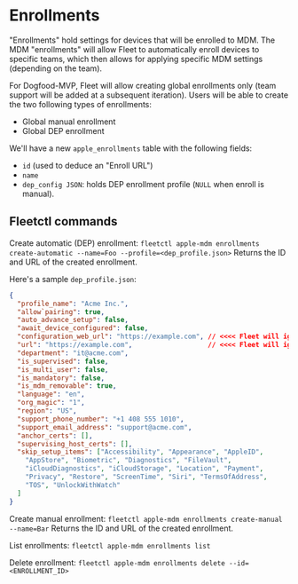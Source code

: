 # Enrollments

"Enrollments" hold settings for devices that will be enrolled to MDM.
The MDM "enrollments" will allow Fleet to automatically enroll devices to specific teams, which then allows for applying specific MDM settings (depending on the team).

For Dogfood-MVP, Fleet will allow creating global enrollments only (team support will be added at a subsequent iteration).
Users will be able to create the two following types of enrollments:
- Global manual enrollment
- Global DEP enrollment

We'll have a new `apple_enrollments` table with the following fields:
- `id` (used to deduce an "Enroll URL")
- `name`
- `dep_config JSON`: holds DEP enrollment profile (`NULL` when enroll is manual).

## Fleetctl commands

Create automatic (DEP) enrollment:
`fleetctl apple-mdm enrollments create-automatic --name=Foo --profile=<dep_profile.json>`
Returns the ID and URL of the created enrollment.

Here's a sample `dep_profile.json`:
```json
{
  "profile_name": "Acme Inc.",
  "allow`pairing": true,
  "auto_advance_setup": false,
  "await_device_configured": false,
  "configuration_web_url": "https://example.com", // <<<< Fleet will ignore and override this field.
  "url": "https://example.com",                   // <<<< Fleet will ignore and override this field.
  "department": "it@acme.com",
  "is_supervised": false,
  "is_multi_user": false,
  "is_mandatory": false,
  "is_mdm_removable": true,
  "language": "en",
  "org_magic": "1",
  "region": "US",
  "support_phone_number": "+1 408 555 1010",
  "support_email_address": "support@acme.com",
  "anchor_certs": [],
  "supervising_host_certs": [],
  "skip_setup_items": ["Accessibility", "Appearance", "AppleID", 
    "AppStore", "Biometric", "Diagnostics", "FileVault",
    "iCloudDiagnostics", "iCloudStorage", "Location", "Payment",
    "Privacy", "Restore", "ScreenTime", "Siri", "TermsOfAddress",
    "TOS", "UnlockWithWatch"
  ]
}
```

Create manual enrollment:
`fleetctl apple-mdm enrollments create-manual --name=Bar`
Returns the ID and URL of the created enrollment.

List enrollments:
`fleetctl apple-mdm enrollments list`

Delete enrollment:
`fleetctl apple-mdm enrollments delete --id=<ENROLLMENT_ID>`